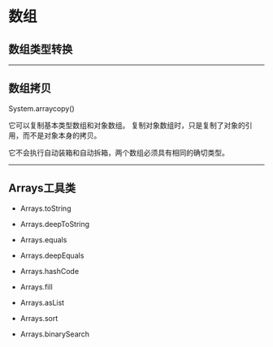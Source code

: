 # 数组


## 数组类型转换


---


## 数组拷贝
System.arraycopy()

它可以复制基本类型数组和对象数组。
复制对象数组时，只是复制了对象的引用，而不是对象本身的拷贝。

它不会执行自动装箱和自动拆箱，两个数组必须具有相同的确切类型。


---


## Arrays工具类

* Arrays.toString
* Arrays.deepToString
* Arrays.equals
* Arrays.deepEquals
* Arrays.hashCode

* Arrays.fill
* Arrays.asList
* Arrays.sort
* Arrays.binarySearch

